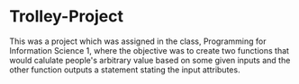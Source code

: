 # Trolley-Project



This was a project which was assigned in the class, Programming for Information Science 1, where the objective was to create two functions that would calulate people's arbitrary value based on some given inputs and the other function outputs a statement stating the input attributes. 
